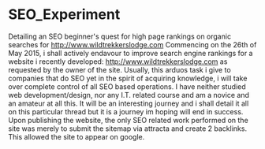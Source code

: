 # SEO_Experiment
Detailing an SEO beginner's quest for high page rankings on organic searches for http://www.wildtrekkerslodge.com
Commencing on the 26th of May 2015, i shall actively endavour to improve search engine rankings for a website i recently developed: http://www.wildtrekkerslodge.com as requested by the owner of the site. Usually, this arduos task i give to companies that do SEO yet in the spirit of acquiring knowledge, i will take over complete control of all SEO based operations. I have neither studied web development/design, nor any I.T. related course and am a novice and an amateur at all this.
It will be an interesting journey and i shall detail it all on this particular thread but it is a journey im hoping will end in success. Upon publishing the website, the only SEO related work performed on the site was merely to submit the sitemap via attracta and create 2 backlinks. This allowed the site to appear on google.
